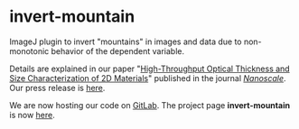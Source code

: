 # invert-mountain
ImageJ plugin to invert "mountains" in images and data due to non-monotonic behavior of the dependent variable.

Details are explained in our paper "[High-Throughput Optical Thickness and Size Characterization of 2D Materials](http://pubs.rsc.org/en/Content/ArticleLanding/2018/NR/C8NR01725E#!divAbstract)" published in the journal [_Nanoscale_](http://pubs.rsc.org/en/journals/journalissues/nr#!recentarticles&adv). Our press release is [here](https://nanomat.as.wm.edu/wiki/public/news/blog/2017-2020/2018-05-04_release_optical_characterization).

We are now hosting our code on [GitLab](http://gitlab.com). The project page **invert-mountain** is now [here](https://gitlab.com/schniepp-lab/invert-mountain).
